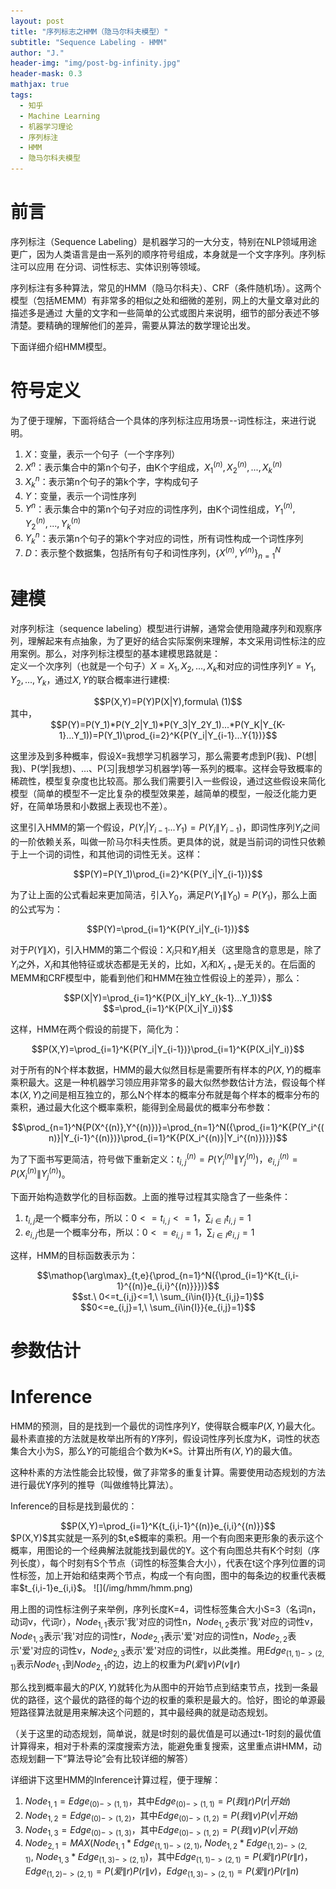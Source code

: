 ```yaml
---
layout: post
title: "序列标志之HMM（隐马尔科夫模型）"
subtitle: "Sequence Labeling - HMM"
author: "J."
header-img: "img/post-bg-infinity.jpg"
header-mask: 0.3
mathjax: true
tags:
  - 知乎
  - Machine Learning
  - 机器学习理论
  - 序列标注
  - HMM
  - 隐马尔科夫模型
---
```


# 前言

序列标注（Sequence Labeling）是机器学习的一大分支，特别在NLP领域用途更广，因为人类语言是由一系列的顺序符号组成，本身就是一个文字序列。序列标注可以应用
在分词、词性标志、实体识别等领域。

序列标注有多种算法，常见的HMM（隐马尔科夫）、CRF（条件随机场）。这两个模型（包括MEMM）有非常多的相似之处和细微的差别，网上的大量文章对此的描述多是通过
大量的文字和一些简单的公式或图片来说明，细节的部分表述不够清楚。要精确的理解他们的差异，需要从算法的数学理论出发。

下面详细介绍HMM模型。

# 符号定义

为了便于理解，下面将结合一个具体的序列标注应用场景--词性标注，来进行说明。
1. $X$：变量，表示一个句子（一个字序列）
2. $X^n$：表示集合中的第n个句子，由K个字组成，$X_1^{(n)},X_2^{(n)},...,X_k^{(n)}$
3. $X_k^n$：表示第n个句子的第k个字，字构成句子
4. $Y$：变量，表示一个词性序列
5. $Y^n$：表示集合中的第n个句子对应的词性序列，由K个词性组成，$Y_1^{(n)},Y_2^{(n)},...,Y_k^{(n)}$
6. $Y_k^n$：表示第n个句子的第k个字对应的词性，所有词性构成一个词性序列
6. $D$：表示整个数据集，包括所有句子和词性序列，${\{X^{(n)},Y^{(n)}\}}_{n=1}^N$

# 建模
对序列标注（sequence labeling）模型进行讲解，通常会使用隐藏序列和观察序列，理解起来有点抽象，为了更好的结合实际案例来理解，本文采用词性标注的应用案例。那么，对序列标注模型的基本建模思路就是：  
定义一个次序列（也就是一个句子）$X=X_1,X_2,...,X_k$和对应的词性序列$Y=Y_1,Y_2,...,Y_k$，通过$X,Y$的联合概率进行建模:
<center>
  $$P(X,Y)=P(Y)P(X|Y),formula\ (1)$$
</center>
其中，
<center>
  $$P(Y)=P(Y_1)*P(Y_2|Y_1)*P(Y_3|Y_2Y_1)...*P(Y_K|Y_{K-1}...Y_1))=P(Y_1)\prod_{i=2}^K{P(Y_i|Y_{i-1}...Y{1})}$$
</center>

这里涉及到多种概率，假设X=我想学习机器学习，那么需要考虑到P(我)、P(想\|我)、P(学\|我想)、...、P(习\|我想学习机器学)等一系列的概率。这样会导致概率的稀疏性，模型复杂度也比较高。那么我们需要引入一些假设，通过这些假设来简化模型（简单的模型不一定比复杂的模型效果差，越简单的模型，一般泛化能力更好，在简单场景和小数据上表现也不差）。


这里引入HMM的第一个假设，$P(Y_i|Y_{i-1}...Y_1)=P(Y_i\|Y_{i-1})$，即词性序列$Y_i$之间的一阶依赖关系，叫做一阶马尔科夫性质。更具体的说，就是当前词的词性只依赖于上一个词的词性，和其他词的词性无关。这样：
<center>
  $$P(Y)=P(Y_1)\prod_{i=2}^K{P(Y_i|Y_{i-1})}$$
</center>

为了让上面的公式看起来更加简洁，引入$Y_0$，满足$P(Y_1\|Y_0)=P(Y_1)$，那么上面的公式写为：
<center>
  $$P(Y)=\prod_{i=1}^K{P(Y_i|Y_{i-1})}$$
</center>

对于$P(Y\|X)$，引入HMM的第二个假设：$X_i$只和$Y_i$相关（这里隐含的意思是，除了$Y_i$之外，$X_i$和其他特征或状态都是无关的，比如，$X_i$和$X_{i+1}$是无关的。在后面的MEMM和CRF模型中，能看到他们和HMM在独立性假设上的差异），那么：
<center>
  $$P(X|Y)=\prod_{i=1}^K{P(X_i|Y_kY_{k-1}...Y_1)}$$
</center>
<center>
  $$=\prod_{i=1}^K{P(X_i|Y_i)}$$
</center>

这样，HMM在两个假设的前提下，简化为：
<center>
  $$P(X,Y)=\prod_{i=1}^K{P(Y_i|Y_{i-1})}\prod_{i=1}^K{P(X_i|Y_i)}$$
</center>

对于所有的N个样本数据，HMM的最大似然目标是需要所有样本的$P(X,Y)$的概率乘积最大。这是一种机器学习领应用非常多的最大似然参数估计方法，假设每个样本$(X,Y)$之间是相互独立的，那么N个样本的概率分布就是每个样本的概率分布的乘积，通过最大化这个概率乘积，能得到全局最优的概率分布参数：
<center>
  $$\prod_{n=1}^N{P(X^{(n)},Y^{(n)})}=\prod_{n=1}^N({\prod_{i=1}^K{P(Y_i^{(n)}|Y_{i-1}^{(n)})}\prod_{i=1}^K{P(X_i^{(n)}|Y_i^{(n)})}})$$
</center>

为了下面书写更简洁，符号做下重新定义：$t_{i,j}^{(n)}=P(Y_i^{(n)}\|Y_j^{(n)})$，$e_{i,j}^{(n)}=P(X_i^{(n)}\|Y_j^{(n)})$。

下面开始构造数学化的目标函数。上面的推导过程其实隐含了一些条件：  
1. $t_{i,j}$是一个概率分布，所以：$0<=t_{i,j}<=1$，$\sum_{i\in{I}}{t_{i,j}=1}$
2. $e_{i,j}$也是一个概率分布，所以：$0<=e_{i,j}=1$，$\sum_{i\in{I}}{e_{i,j}=1}$

这样，HMM的目标函数表示为：
<center>
  $$\mathop{\arg\max}_{t,e}{\prod_{n=1}^N({\prod_{i=1}^K{t_{i,i-1}^{(n)}e_{i,i}^{(n)}}})}$$
</center>
<center>
  $$st.\ 0<=t_{i,j}<=1,\ \sum_{i\in{I}}{t_{i,j}=1}$$
</center>
<center>
  $$0<=e_{i,j}=1,\ \sum_{i\in{I}}{e_{i,j}=1}$$
</center>

# 参数估计

# Inference
HMM的预测，目的是找到一个最优的词性序列$Y$，使得联合概率$P(X,Y)$最大化。最朴素直接的方法就是枚举出所有的$Y$序列，假设词性序列长度为K，词性的状态集合大小为S，那么$Y$的可能组合个数为K\*S。计算出所有$(X,Y)$的最大值。

这种朴素的方法性能会比较慢，做了非常多的重复计算。需要使用动态规划的方法进行最优Y序列的推导（叫做维特比算法）。

Inference的目标是找到最优的：
<center>
  $$P(X,Y)=\prod_{i=1}^K{t_{i,i-1}^{(n)}e_{i,i}^{(n)}}$$
</center>
$P(X,Y)$其实就是一系列的$t,e$概率的乘积。用一个有向图来更形象的表示这个概率，用图论的一个经典解法就能找到最优的Y。这个有向图总共有K个时刻（序列长度），每个时刻有S个节点（词性的标签集合大小），代表在t这个序列位置的词性标签，加上开始和结束两个节点，构成一个有向图，图中的每条边的权重代表概率$t_{i,i-1}e_{i,i}$。
![](/img/hmm/hmm.png)

用上图的词性标注例子来举例，序列长度K=4，词性标签集合大小S=3（名词n，动词v，代词r），$Node_{1,1}$表示'我'对应的词性n，$Node_{1,2}$表示'我'对应的词性v，$Node_{1,3}$表示'我'对应的词性r，$Node_{2,1}$表示'爱'对应的词性n，$Node_{2,2}$表示'爱'对应的词性v，$Node_{2,3}$表示'爱'对应的词性r，以此类推。用$Edge_{(1,1)->(2,1)}$表示$Node_{1,1}$到$Node_{2,1}$的边，边上的权重为$P(爱\|v)P(v\|r)$

那么找到概率最大的$P(X,Y)$就转化为从图中的开始节点到结束节点，找到一条最优的路径，这个最优的路径的每个边的权重的乘积是最大的。恰好，图论的单源最短路径算法就是用来解决这个问题的，其中最经典的就是动态规划。

（关于这里的动态规划，简单说，就是t时刻的最优值是可以通过t-1时刻的最优值计算得来，相对于朴素的深度搜索方法，能避免重复搜索，这里重点讲HMM，动态规划翻一下“算法导论”会有比较详细的解答）

详细讲下这里HMM的Inference计算过程，便于理解：
1. $Node_{1,1}=Edge_{(0)->(1,1)}$，其中$Edge_{(0)->(1,1)}=P(我\|r)P(r|开始)$
2. $Node_{1,2}=Edge_{(0)->(1,2)}$，其中$Edge_{(0)->(1,2)}=P(我\|v)P(v|开始)$
3. $Node_{1,3}=Edge_{(0)->(1,3)}$，其中$Edge_{(0)->(1,2)}=P(我\|v)P(v|开始)$
4. $Node_{2,1}=MAX(Node_{1,1}*Edge_{(1,1)->(2,1)},\ Node_{1,2}*Edge_{(1,2)->(2,1)},\ Node_{1,3}*Edge_{(1,3)->(2,1)})$，其中$Edge_{(1,1)->(2,1)}=P(爱\|r)P(r\|r)$，$Edge_{(1,2)->(2,1)}=P(爱\|r)P(r\|v)$，$Edge_{(1,3)->(2,1)}=P(爱\|r)P(r\|n)$
